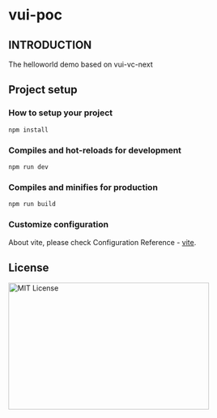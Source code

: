 # vui-poc

## INTRODUCTION

The helloworld demo based on vui-vc-next

## Project setup

### How to setup your project
```
npm install
```

### Compiles and hot-reloads for development
```
npm run dev
```

### Compiles and minifies for production
```
npm run build
```

### Customize configuration

About vite, please check Configuration Reference - [vite](https://github.com/vitejs/vite).

## License

<img src="https://nikoni.top/images/niko-mit.png" alt="MIT License" width="396" height="250"/>

